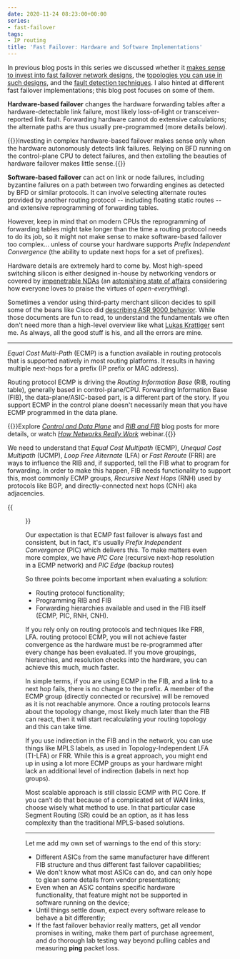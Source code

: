 ```yaml
---
date: 2020-11-24 08:23:00+00:00
series:
- fast-failover
tags:
- IP routing
title: 'Fast Failover: Hardware and Software Implementations'
---
```

In previous blog posts in this series we discussed whether it [makes sense to invest into fast failover network designs](/2020/11/fast-failover-challenge/), the [topologies you can use in such designs](/2020/11/fast-failover-topologies/), and the [fault detection techniques](/2020/11/detecting-network-failure/). I also hinted at different fast failover implementations; this blog post focuses on some of them.

**Hardware-based failover** changes the hardware forwarding tables after a hardware-detectable link failure, most likely loss-of-light or transceiver-reported link fault. Forwarding hardware cannot do extensive calculations; the alternate paths are thus usually pre-programmed (more details below).
<!--more-->
{{<note warn>}}Investing in complex hardware-based failover makes sense only when the hardware autonomously detects link failures. Relying on BFD running on the control-plane CPU to detect failures, and then extolling the beauties of hardware failover makes little sense.{{</note>}}

**Software-based failover** can act on link or node failures, including byzantine failures on a path between two forwarding engines as detected by BFD or similar protocols. It can involve selecting alternate routes provided by another routing protocol -- including floating static routes -- and extensive reprogramming of forwarding tables. 

However, keep in mind that on modern CPUs the reprogramming of forwarding tables might take longer than the time a routing protocol needs to do its job, so it might not make sense to make software-based failover too complex... unless of course your hardware supports _Prefix Independent Convergence_ (the ability to update next hops for a set of prefixes).

Hardware details are extremely hard to come by. Most high-speed switching silicon is either designed in-house by networking vendors or covered by [impenetrable NDAs](/2016/05/what-are-problems-with-broadcom/) (an [astonishing state of affairs](https://packetpushers.net/industry-needs-open-source-framework-switching-silicon/) considering how everyone loves to praise the virtues of _open-everything_).

Sometimes a vendor using third-party merchant silicon decides to spill some of the beans like Cisco did [describing ASR 9000 behavior](https://community.cisco.com/t5/service-providers-documents/asr9000-xr-load-balancing-architecture-and-characteristics/ta-p/3124809). While those documents are fun to read, to understand the fundamentals we often don't need more than a high-level overview like what [Lukas Krattiger](https://www.ipspace.net/Author:Lukas_Krattiger) sent me. As always, all the good stuff is his, and all the errors are mine.

---

_Equal Cost Multi-Path_ (ECMP) is a function available in routing protocols that is supported natively in most routing platforms. It results in having multiple next-hops for a prefix (IP prefix or MAC address). 

Routing protocol ECMP is driving the _Routing Information Base_ (RIB, routing table), generally based in control-plane/CPU. Forwarding Information Base (FIB), the data-plane/ASIC-based part, is a different part of the story. If you support ECMP in the control plane doesn't necessarily mean that you have ECMP programmed in the data plane.

{{<note info>}}Explore *[Control and Data Plane](/2013/08/management-control-and-data-planes-in/)* and *[RIB and FIB](/2010/09/ribs-and-fibs/)* blog posts for more details, or watch *[How Networks Really Work](https://www.ipspace.net/How_Networks_Really_Work)* webinar.{{</note>}}

We need to understand that _Equal Cost Multipath_ (ECMP), _Unequal Cost Multipath_ (UCMP), _Loop Free Alternate_ (LFA) or _Fast Reroute_ (FRR) are ways to influence the RIB and, if supported, tell the FIB what to program for forwarding. In order to make this happen, FIB needs functionality to support this, most commonly ECMP groups, _Recursive Next Hops_ (RNH) used by protocols like BGP, and directly-connected next hops (CNH) aka adjacencies.

{{<figure src="/2020/11/FIB_ECMP_Groups.png" caption="Typical FIB implementation supporting prefix-independent convergence with next-hop groups and ECMP buckets">}}

Our expectation is that ECMP fast failover is always fast and consistent, but in fact, it's usually _Prefix Independent Convergence_ (PIC) which delivers this. To make matters even more complex, we have _PIC Core_ (recursive next-hop resolution in a ECMP network) and _PIC Edge_ (backup routes)

So three points become important when evaluating a solution:

* Routing protocol functionality;
* Programming RIB and FIB
* Forwarding hierarchies available and used in the FIB itself (ECMP, PIC, RNH, CNH).

If you rely only on routing protocols and techniques like FRR, LFA. routing protocol ECMP, you will not achieve faster convergence as the hardware must be re-programmed after every change has been evaluated. If you move groupings, hierarchies, and resolution checks into the hardware, you can achieve this much, much faster.

In simple terms, if you are using ECMP in the FIB, and a link to a next hop fails, there is no change to the prefix. A member of the ECMP group (directly connected or recursive) will be removed as it is not reachable anymore. Once a routing protocols learns about the topology change, most likely much later than the FIB can react, then it will start recalculating your routing topology and this can take time.

If you use indirection in the FIB and in the network, you can use things like MPLS labels, as used in Topology-Independent LFA (TI-LFA) or FRR. While this is a great approach, you might end up in using a lot more ECMP groups as your hardware might lack an additional level of indirection (labels in next hop groups).

Most scalable approach is still classic ECMP with PIC Core. If you can’t do that because of a complicated set of WAN links, choose wisely what method to use. In that particular case Segment Routing (SR) could be an option, as it has less complexity than the traditional MPLS-based solutions.

---

Let me add my own set of warnings to the end of this story:

* Different ASICs from the same manufacturer have different FIB structure and thus different fast failover capabilities;
* We don't know what most ASICs can do, and can only hope to glean some details from vendor presentations;
* Even when an ASIC contains specific hardware functionality, that feature might not be supported in software running on the device;
* Until things settle down, expect every software release to behave a bit differently;
* If the fast failover behavior really matters, get all vendor promises in writing, make them part of purchase agreement, and do thorough lab testing way beyond pulling cables and measuring **ping** packet loss.
